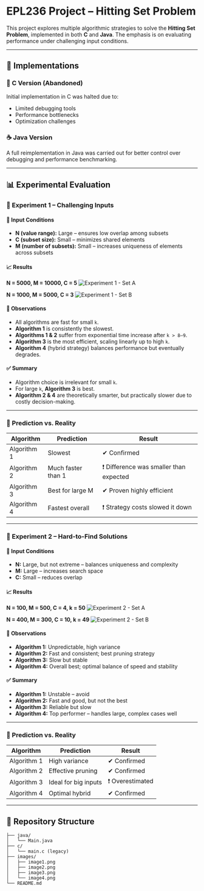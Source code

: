 # EPL236 Project – Hitting Set Problem

This project explores multiple algorithmic strategies to solve the **Hitting Set Problem**, implemented in both **C** and **Java**. The emphasis is on evaluating performance under challenging input conditions.

---

## 🔧 Implementations

### 🧵 C Version (Abandoned)
Initial implementation in C was halted due to:
- Limited debugging tools
- Performance bottlenecks
- Optimization challenges

### ☕ Java Version
A full reimplementation in Java was carried out for better control over debugging and performance benchmarking.

---

## 📊 Experimental Evaluation

### 🧪 Experiment 1 – Challenging Inputs

#### 🔢 Input Conditions
- **N (value range):** Large – ensures low overlap among subsets
- **C (subset size):** Small – minimizes shared elements
- **M (number of subsets):** Small – increases uniqueness of elements across subsets

#### 📈 Results

**N = 5000, M = 10000, C = 5**
![Experiment 1 - Set A](https://github.com/AntoniosKalattas/epl236project/blob/main/images/image2.png)

**N = 1000, M = 5000, C = 3**
![Experiment 1 - Set B](https://github.com/AntoniosKalattas/epl236project/blob/main/images/image1.png)

#### 🧠 Observations
- All algorithms are fast for small `k`.
- **Algorithm 1** is consistently the slowest.
- **Algorithms 1 & 2** suffer from exponential time increase after `k > 8–9`.
- **Algorithm 3** is the most efficient, scaling linearly up to high `k`.
- **Algorithm 4** (hybrid strategy) balances performance but eventually degrades.

#### ✅ Summary
- Algorithm choice is irrelevant for small `k`.
- For large `k`, **Algorithm 3** is best.
- **Algorithm 2 & 4** are theoretically smarter, but practically slower due to costly decision-making.

---

### 🔮 Prediction vs. Reality

| Algorithm | Prediction | Result |
|----------|------------|--------|
| Algorithm 1 | Slowest | ✔ Confirmed |
| Algorithm 2 | Much faster than 1 | ❗ Difference was smaller than expected |
| Algorithm 3 | Best for large M | ✔ Proven highly efficient |
| Algorithm 4 | Fastest overall | ❗ Strategy costs slowed it down |

---

### 🧪 Experiment 2 – Hard-to-Find Solutions

#### 🔢 Input Conditions
- **N:** Large, but not extreme – balances uniqueness and complexity
- **M:** Large – increases search space
- **C:** Small – reduces overlap

#### 📈 Results

**N = 100, M = 500, C = 4, k = 50**
![Experiment 2 - Set A](https://raw.githubusercontent.com/AntoniosKalattas/epl236project/main/images/image3.png)

**N = 400, M = 300, C = 10, k = 49**
![Experiment 2 - Set B](https://raw.githubusercontent.com/AntoniosKalattas/epl236project/main/images/image4.png)

#### 🧠 Observations
- **Algorithm 1:** Unpredictable, high variance
- **Algorithm 2:** Fast and consistent; best pruning strategy
- **Algorithm 3:** Slow but stable
- **Algorithm 4:** Overall best; optimal balance of speed and stability

#### ✅ Summary
- **Algorithm 1:** Unstable – avoid
- **Algorithm 2:** Fast and good, but not the best
- **Algorithm 3:** Reliable but slow
- **Algorithm 4:** Top performer – handles large, complex cases well

---

### 🔮 Prediction vs. Reality

| Algorithm | Prediction | Result |
|----------|------------|--------|
| Algorithm 1 | High variance | ✔ Confirmed |
| Algorithm 2 | Effective pruning | ✔ Confirmed |
| Algorithm 3 | Ideal for big inputs | ❗ Overestimated |
| Algorithm 4 | Optimal hybrid | ✔ Confirmed |

---

## 📁 Repository Structure

```plaintext
├── java/
│   └── Main.java
├── c/
│   └── main.c (legacy)
├── images/
│   ├── image1.png
│   ├── image2.png
│   ├── image3.png
│   └── image4.png
└── README.md
